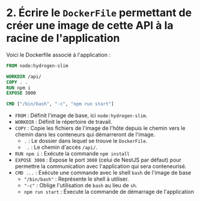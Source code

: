 # 2. Écrire le ``DockerFile`` permettant de créer une image de cette API à la racine de l'application

Voici le Dockerfile associé à l'application :

```Dockerfile
FROM node:hydrogen-slim

WORKDIR /api/
COPY . .
RUN npm i
EXPOSE 3000

CMD ["/bin/bash", "-c", "npm run start"]
```

- `FROM` : Définit l'image de base, ici `node:hydrogen-slim`.
- `WORKDIR` : Définit le répertoire de travail.
- `COPY` : Copie les fichiers de l'image de l'hôte depuis le chemin vers le chemin dans les conteneurs qui démarreront de l'image.
  - `.` : Le dossier dans lequel se trouve le `DockerFile`.
  - ` .` : Le chemin d'accès `/api/`.
- `RUN npm i` : Exécute la commande `npm install`
- `EXPOSE 3000` : Expose le port `3000` (celui de NestJS par défaut) pour permettre la communication avec l'application qui sera conteneurisé.
- `CMD ...` : Exécute une commande avec le shell `bash` de l'image de base
  - `"/bin/bash"` : Représente le shell à utiliser.
  - `"-c"` : Oblige l'utilisation de `bash` au lieu de `sh`. 
  - `npm run start` : Éxecute la commande de démarrage de l'application
